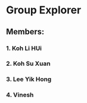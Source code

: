# Group Explorer

## Members:
### 1. Koh Li HUi
### 2. Koh Su Xuan
### 3. Lee Yik Hong
### 4. Vinesh

